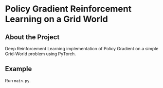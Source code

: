 # Policy Gradient Reinforcement Learning on a Grid World

## About the Project
Deep Reinforcement Learning implementation of Policy Gradient on a simple Grid-World problem using PyTorch.

## Example

Run ```main.py```.
